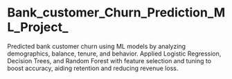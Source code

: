 # Bank_customer_Churn_Prediction_ML_Project_
Predicted bank customer churn using ML models by analyzing demographics, balance, tenure, and behavior. Applied Logistic Regression, Decision Trees, and Random Forest with feature selection and tuning to boost accuracy, aiding retention and reducing revenue loss.
